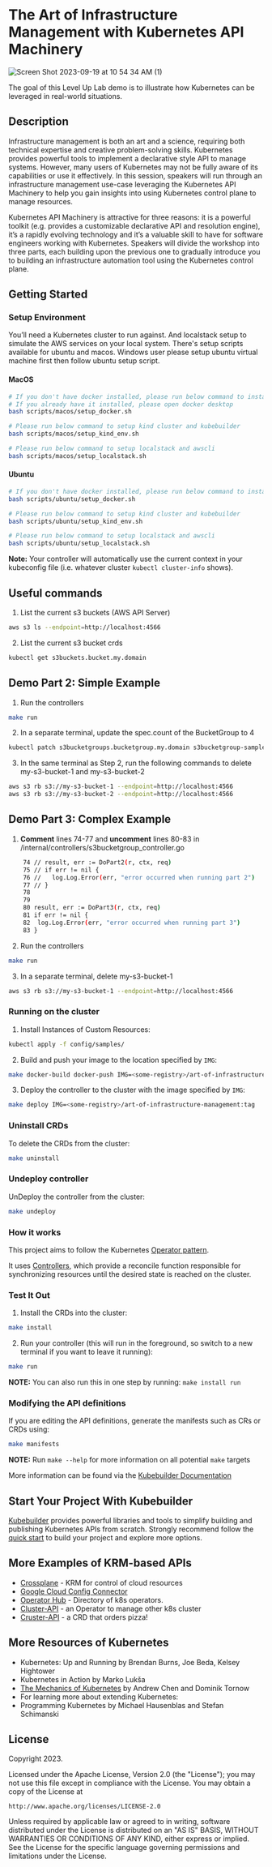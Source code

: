 # The Art of Infrastructure Management with Kubernetes API Machinery
![Screen Shot 2023-09-19 at 10 54 34 AM (1)](https://github.com/kellybw12/art-of-infrastructure-management/assets/72891670/d91b2e16-02f5-4bd5-b353-508943723c64)


The goal of this Level Up Lab demo is to illustrate how Kubernetes can be leveraged in real-world situations.

## Description

Infrastructure management is both an art and a science, requiring both technical expertise and creative problem-solving skills. Kubernetes provides powerful tools to implement a declarative style API to manage systems. However, many users of Kubernetes may not be fully aware of its capabilities or use it effectively. In this session, speakers will run through an infrastructure management use-case leveraging the Kubernetes API Machinery to help you gain insights into using Kubernetes control plane to manage resources.

Kubernetes API Machinery is attractive for three reasons: it is a powerful toolkit (e.g. provides a customizable declarative API and resolution engine), it’s a rapidly evolving technology and it’s a valuable skill to have for software engineers working with Kubernetes. Speakers will divide the workshop into three parts, each building upon the previous one to gradually introduce you to building an infrastructure automation tool using the Kubernetes control plane.

## Getting Started
### Setup Environment
You’ll need a Kubernetes cluster to run against. And localstack setup to simulate the AWS services on your local system.
There's setup scripts available for ubuntu and macos. Windows user please setup ubuntu virtual machine first then follow ubuntu setup script.

#### MacOS

```bash
# If you don't have docker installed, please run below command to install docker
# If you already have it installed, please open docker desktop
bash scripts/macos/setup_docker.sh 

# Please run below command to setup kind cluster and kubebuilder
bash scripts/macos/setup_kind_env.sh

# Please run below command to setup localstack and awscli
bash scripts/macos/setup_localstack.sh
```

#### Ubuntu

```bash
# If you don't have docker installed, please run below command to install docker
bash scripts/ubuntu/setup_docker.sh 

# Please run below command to setup kind cluster and kubebuilder
bash scripts/ubuntu/setup_kind_env.sh

# Please run below command to setup localstack and awscli
bash scripts/ubuntu/setup_localstack.sh 
```

**Note:** Your controller will automatically use the current context in your kubeconfig file (i.e. whatever cluster `kubectl cluster-info` shows).

## Useful commands

1. List the current s3 buckets (AWS API Server)

```sh
aws s3 ls --endpoint=http://localhost:4566
```

2. List the current s3 bucket crds

```sh
kubectl get s3buckets.bucket.my.domain
```

## Demo Part 2: Simple Example

1. Run the controllers

```sh
make run
```

2. In a separate terminal, update the spec.count of the BucketGroup to 4

```sh
kubectl patch s3bucketgroups.bucketgroup.my.domain s3bucketgroup-sample --patch '{"spec": {"desiredBucketCount":4}}' --type=merge
```

3. In the same terminal as Step 2, run the following commands to delete my-s3-bucket-1 and my-s3-bucket-2

```sh
aws s3 rb s3://my-s3-bucket-1 --endpoint=http://localhost:4566
aws s3 rb s3://my-s3-bucket-2 --endpoint=http://localhost:4566
```

## Demo Part 3: Complex Example

1. **Comment** lines 74-77 and **uncomment** lines 80-83 in /internal/controllers/s3bucketgroup_controller.go

```sh
    74 // result, err := DoPart2(r, ctx, req)
    75 // if err != nil {
    76 // 	log.Log.Error(err, "error occurred when running part 2")
    77 // }
    78
    79
    80 result, err := DoPart3(r, ctx, req)
    81 if err != nil {
    82	log.Log.Error(err, "error occurred when running part 3")
    83 }
```

2. Run the controllers

```sh
make run
```

3. In a separate terminal, delete my-s3-bucket-1

```sh
aws s3 rb s3://my-s3-bucket-1 --endpoint=http://localhost:4566
```

### Running on the cluster

1. Install Instances of Custom Resources:

```sh
kubectl apply -f config/samples/
```

2. Build and push your image to the location specified by `IMG`:

```sh
make docker-build docker-push IMG=<some-registry>/art-of-infrastructure-management:tag
```

3. Deploy the controller to the cluster with the image specified by `IMG`:

```sh
make deploy IMG=<some-registry>/art-of-infrastructure-management:tag
```

### Uninstall CRDs

To delete the CRDs from the cluster:

```sh
make uninstall
```

### Undeploy controller

UnDeploy the controller from the cluster:

```sh
make undeploy
```

### How it works

This project aims to follow the Kubernetes [Operator pattern](https://kubernetes.io/docs/concepts/extend-kubernetes/operator/).

It uses [Controllers](https://kubernetes.io/docs/concepts/architecture/controller/),
which provide a reconcile function responsible for synchronizing resources until the desired state is reached on the cluster.

### Test It Out

1. Install the CRDs into the cluster:

```sh
make install
```

2. Run your controller (this will run in the foreground, so switch to a new terminal if you want to leave it running):

```sh
make run
```

**NOTE:** You can also run this in one step by running: `make install run`

### Modifying the API definitions

If you are editing the API definitions, generate the manifests such as CRs or CRDs using:

```sh
make manifests
```

**NOTE:** Run `make --help` for more information on all potential `make` targets

More information can be found via the [Kubebuilder Documentation](https://book.kubebuilder.io/introduction.html)

## Start Your Project With Kubebuilder
[Kubebuilder](https://github.com/kubernetes-sigs/kubebuilder) provides powerful libraries and tools to simplify building and publishing Kubernetes APIs from scratch.
Strongly recommend follow the [quick start](https://book.kubebuilder.io/quick-start) to build your project and explore more options.


## More Examples of KRM-based APIs
* [Crossplane](https://docs.crossplane.io/v1.11/getting-started/introduction/) - KRM for control of cloud resources
* [Google Cloud Config Connector](https://cloud.google.com/config-connector/docs/overview)
* [Operator Hub](https://operatorhub.io/) - Directory of k8s operators.
* [Cluster-API](https://cluster-api.sigs.k8s.io/) - an Operator to manage other k8s cluster
* [Cruster-API](https://github.com/rudoi/cruster-api) - a CRD that orders pizza!

## More Resources of Kubernetes
* Kubernetes: Up and Running by Brendan Burns, Joe Beda, Kelsey Hightower
* Kubernetes in Action by Marko Lukša
* [The Mechanics of Kubernetes](https://dominik-tornow.medium.com/the-mechanics-of-kubernetes-ac8112eaa302) by Andrew Chen and Dominik Tornow
* For learning more about extending Kubernetes:
* Programming Kubernetes by Michael Hausenblas and Stefan Schimanski

## License

Copyright 2023.

Licensed under the Apache License, Version 2.0 (the "License");
you may not use this file except in compliance with the License.
You may obtain a copy of the License at

    http://www.apache.org/licenses/LICENSE-2.0

Unless required by applicable law or agreed to in writing, software
distributed under the License is distributed on an "AS IS" BASIS,
WITHOUT WARRANTIES OR CONDITIONS OF ANY KIND, either express or implied.
See the License for the specific language governing permissions and
limitations under the License.
